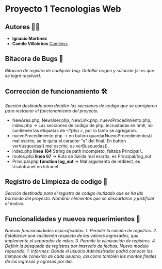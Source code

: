 # Proyecto 1 Tecnologias Web

## Autores 👨‍💻

- **Ignacio Martínez**
- **Camilo Villalobos** [Camilovs](https://github.com/Camilovs)

## Bitacora de Bugs 📒

_Bitacora de registro de cualquier bug. Detallar origen y solución (si es que se logró resolver)._

## Corrección de funcionamiento 🛠

_Sección destinada para detallar las secciones de codigo que se corrigieron para restaurar el funcionamiento del proyecto._

- NewArea.php, NewUser.php, NewLink.php, nuevoProcedimiento.php, index.php -> Las secciones de codigo de php, incrustadas en hmtl, no contienen las etiquetas de <?php >, por lo tanto se agregaron.
- nuevoProcedimiento.php -> en button guardarNuevoProcedimientos() mal escrito, se le quita el caracter "s" del final. En button verVusquedas() mal escrito, es verBusquedas().
- index.php **linea 184** String de path incompleto, faltaba Principal/..
- routes.php **linea 67** -> Ruta de Salida mal escrita, es Principal/log_out
- Principal.php **function log_out** -> Mal argumento de redirect, es UsoIntranet no Intranet.

## Registro de Limpieza de codigo 🧹

_Sección destinada para el registro de codigo inutizado que se ha ido borrando del proyecto. Nombrar elementos que se descartaron y justificar el motivo._

## Funcionalidades y nuevos requerimientos 🎯

_Nuevas funcionalidades especificadas:_
_1. Permitir la edición de registros._
_2. Establecer una validación respecto de los valores ingresados, que implemente el separador de miles._
_3. Permitir la eliminación de registros._
_4. Definir la búsqueda de registros por intervalo de fechas._
_Nuevo modulo requerido:_
_1. Informes: Donde el usuario Administrador podrá conocer los tiempos de conexión de cada usuario, así como también los montos finales de los ingresos y egresos por día._
